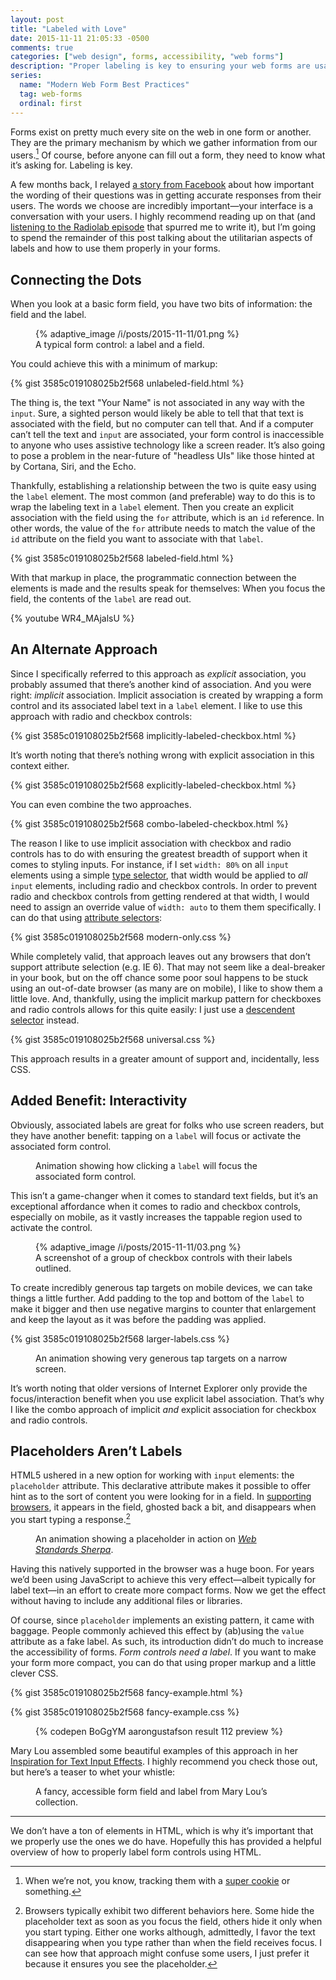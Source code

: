 ```yaml
---
layout: post
title: "Labeled with Love"
date: 2015-11-11 21:05:33 -0500
comments: true
categories: ["web design", forms, accessibility, "web forms"]
description: "Proper labeling is key to ensuring your web forms are usable."
series:
  name: "Modern Web Form Best Practices"
  tag: web-forms
  ordinal: first
---
```


Forms exist on pretty much every site on the web in one form or another. They are the primary mechanism by which we gather information from our users.[^1] Of course, before anyone can fill out a form, they need to know what it’s asking for. Labeling is key.

<!-- more -->

A few months back, I relayed [a story from Facebook](https://www.aaron-gustafson.com/notebook/consider-how-your-forms-read/) about how important the wording of their questions was in getting accurate responses from their users. The words we choose are incredibly important—your interface is a conversation with your users. I highly recommend reading up on that (and [listening to the Radiolab episode](http://www.radiolab.org/story/trust-engineers/) that spurred me to write it), but I’m going to spend the remainder of this post talking about the utilitarian aspects of labels and how to use them properly in your forms.

## Connecting the Dots

When you look at a basic form field, you have two bits of information: the field and the label.

<figure id="fig-2015-11-11-01" class="media-container">{% adaptive_image /i/posts/2015-11-11/01.png %}<figcaption>A typical form control: a label and a field.</figcaption></figure>

You could achieve this with a minimum of markup:

{% gist 3585c019108025b2f568 unlabeled-field.html %}

The thing is, the text "Your Name" is not associated in any way with the `input`. Sure, a sighted person would likely be able to tell that that text is associated with the field, but no computer can tell that. And if a computer can’t tell the text and `input` are associated, your form control is inaccessible to anyone who uses assistive technology like a screen reader. It’s also going to pose a problem in the near-future of "headless UIs" like those hinted at by Cortana, Siri, and the Echo.

Thankfully, establishing a relationship between the two is quite easy using the `label` element. The most common (and preferable) way to do this is to wrap the labeling text in a `label` element. Then you create an explicit association with the field using the `for` attribute, which is an `id` reference. In other words, the value of the `for` attribute needs to match the value of the `id` attribute on the field you want to associate with that `label`.

{% gist 3585c019108025b2f568 labeled-field.html %}

With that markup in place, the programmatic connection between the elements is made and the results speak for themselves: When you focus the field, the contents of the `label` are read out.

{% youtube WR4_MAjalsU %}

## An Alternate Approach

Since I specifically referred to this approach as *explicit* association, you probably assumed that there’s another kind of association. And you were right: *implicit* association. Implicit association is created by wrapping a form control and its associated label text in a `label` element. I like to use this approach with radio and checkbox controls:

{% gist 3585c019108025b2f568 implicitly-labeled-checkbox.html %}

It’s worth noting that there’s nothing wrong with explicit association in this context either.

{% gist 3585c019108025b2f568 explicitly-labeled-checkbox.html %}

You can even combine the two approaches.

{% gist 3585c019108025b2f568 combo-labeled-checkbox.html %}

The reason I like to use implicit association with checkbox and radio controls has to do with ensuring the greatest breadth of support when it comes to styling inputs. For instance, if I set `width: 80%` on all `input` elements using a simple [type selector](https://developer.mozilla.org/docs/Web/CSS/Type_selectors), that width would be applied to *all* `input` elements, including radio and checkbox controls. In order to prevent radio and checkbox controls from getting rendered at that width, I would need to assign an override value of `width: auto` to them them specifically. I can do that using [attribute selectors](https://developer.mozilla.org/docs/Web/CSS/Attribute_selectors):

{% gist 3585c019108025b2f568 modern-only.css %}

While completely valid, that approach leaves out any browsers that don’t support attribute selection (e.g. IE 6). That may not seem like a deal-breaker in your book, but on the off chance some poor soul happens to be stuck using an out-of-date browser (as many are on mobile), I like to show them a little love. And, thankfully, using the implicit markup pattern for checkboxes and radio controls allows for this quite easily: I just use a [descendent selector](https://developer.mozilla.org/docs/Web/CSS/Descendant_selectors) instead.

{% gist 3585c019108025b2f568 universal.css %}

This approach results in a greater amount of support and, incidentally, less CSS.

## Added Benefit: Interactivity

Obviously, associated labels are great for folks who use screen readers, but they have another benefit: tapping on a `label` will focus or activate the associated form control.

<figure id="fig-2015-11-11-02" class="media-container"><img src="/i/posts/2015-11-11/02.gif" alt=""><figcaption>Animation showing how clicking a <code>label</code> will focus the associated form control.</figcaption></figure>

This isn’t a game-changer when it comes to standard text fields, but it’s an exceptional affordance when it comes to radio and checkbox controls, especially on mobile, as it vastly increases the tappable region used to activate the control.

<figure id="fig-2015-11-11-03" class="media-container">{% adaptive_image /i/posts/2015-11-11/03.png %}<figcaption>A screenshot of a group of checkbox controls with their labels outlined.</figcaption></figure>

To create incredibly generous tap targets on mobile devices, we can take things a little further. Add padding to the top and bottom of the `label` to make it bigger and then use negative margins to counter that enlargement and keep the layout as it was before the padding was applied.

{% gist 3585c019108025b2f568 larger-labels.css %}

<figure id="fig-2015-11-11-04" class="media-container"><img src="/i/posts/2015-11-11/04.gif" alt=""><figcaption>An animation showing very generous tap targets on a narrow screen.</figcaption></figure>

It’s worth noting that older versions of Internet Explorer only provide the focus/interaction benefit when you use explicit label association. That’s why I like the combo approach of implicit *and* explicit association for checkbox and radio controls.

## Placeholders Aren’t Labels

HTML5 ushered in a new option for working with `input` elements: the `placeholder` attribute. This declarative attribute makes it possible to offer hint as to the sort of content you were looking for in a field. In [supporting browsers](http://caniuse.com/#feat=input-placeholder), it appears in the field, ghosted back a bit, and disappears when you start typing a response.[^2]

<figure id="fig-2015-11-11-05" class="media-container"><img src="/i/posts/2015-11-11/05.gif" alt=""><figcaption>An animation showing a placeholder in action on <a href="http://webstandardssherpa.com"><cite>Web Standards Sherpa</cite></a>.</figcaption></figure>

Having this natively supported in the browser was a huge boon. For years we’d been using JavaScript to achieve this very effect—albeit typically for label text—in an effort to create more compact forms. Now we get the effect without having to include any additional files or libraries.

Of course, since `placeholder` implements an existing pattern, it came with baggage. People commonly achieved this effect by (ab)using the `value` attribute as a fake label. As such, its introduction didn’t do much to increase the accessibility of forms. *Form controls need a label*. If you want to make your form more compact, you can do that using proper markup and a little clever CSS.

{% gist 3585c019108025b2f568 fancy-example.html %}

{% gist 3585c019108025b2f568 fancy-example.css %}

<figure id="fig-2015-11-11-06" class="media-container">{% codepen BoGgYM aarongustafson result 112 preview %}</figure>

Mary Lou assembled some beautiful examples of this approach in her [Inspiration for Text Input Effects](http://tympanus.net/codrops/2015/01/08/inspiration-text-input-effects/). I highly recommend you check those out, but here’s a teaser to whet your whistle:

<figure id="fig-2015-11-11-07" class="media-container"><img src="/i/posts/2015-11-11/07.gif" alt=""><figcaption>A fancy, accessible form field and label from Mary Lou’s collection.</figcaption></figure>

<hr>

We don’t have a ton of elements in HTML, which is why it’s important that we properly use the ones we do have. Hopefully this has provided a helpful overview of how to properly label form controls using HTML.

[^1]: When we’re not, you know, tracking them with a [super cookie](http://arstechnica.com/security/2015/10/verizons-zombie-cookie-gets-new-life/) or something.
[^2]: Browsers typically exhibit two different behaviors here. Some hide the placeholder text as soon as you focus the field, others hide it only when you start typing. Either one works although, admittedly, I favor the text disappearing when you type rather than when the field receives focus. I can see how that approach might confuse some users, I just prefer it because it ensures you see the placeholder.